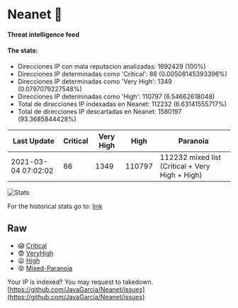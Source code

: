 # Neanet :hocho:
#### Threat intelligence feed
#### The stats:

- Direcciones IP con mala reputacion analizadas: 1692429 (100%)
- Direcciones IP determinadas como 'Critical':  86 (0.00508145393396%)
- Direcciones IP determinadas como 'Very High':  1349 (0.0797079227548%)
- Direcciones IP determinadas como 'High':  110797 (6.54662618048)
- Total de direcciones IP indexadas en Neanet:  112232 (6.63141555717%)
- Total de direcciones IP descartadas en Neanet:  1580197 (93.3685844428%)

| Last Update | Critical | Very High | High | Paranoia |
| --- | --- | --- | --- | --- |
| 2021-03-04 07:02:02 | 86 | 1349 | 110797 | 112232 mixed list (Critical + Very High + High)|

![Stats](https://docs.google.com/spreadsheets/d/e/2PACX-1vSnaNMIXVabIpDJjufMlzH7poXnshF3mgd8Is1g9ytUEzVsP5my4Trn8f-xkoLLQ38xpL3HtmUexLo6/pubchart?oid=501124687&format=image)

For the historical stats go to: [link](/stats.csv)
## Raw
- :scream: [Critical](https://raw.githubusercontent.com/JavaGarcia/Neanet/master/blacklists/neanet_critical.txt)
- :fearful: [VeryHigh](https://raw.githubusercontent.com/JavaGarcia/Neanet/master/blacklists/neanet_veryHigh.txtt)
- :frowning: [High](https://raw.githubusercontent.com/JavaGarcia/Neanet/master/blacklists/neanet_high.txt)
- :dizzy_face: [Mixed-Paranoia](https://raw.githubusercontent.com/JavaGarcia/Neanet/master/blacklists/neanet_all.txt)


Your IP is indexed? You may request to takedown. [https://github.com/JavaGarcia/Neanet/issues](https://github.com/JavaGarcia/Neanet/issues)






































































































































































































































































































































































































































































































































































































































































































































































































































































































































































































































































































































































































































































































































































































































































































































































































































































































































































































































































































































































































































































































































































































































































































































































































































































































































































































































































































































































































































































































































































































































































































































































































































































































































































































































































































































































































































































































































































































































































































































































































































































































































































































































































































































































































































































































































































































































































































































































































